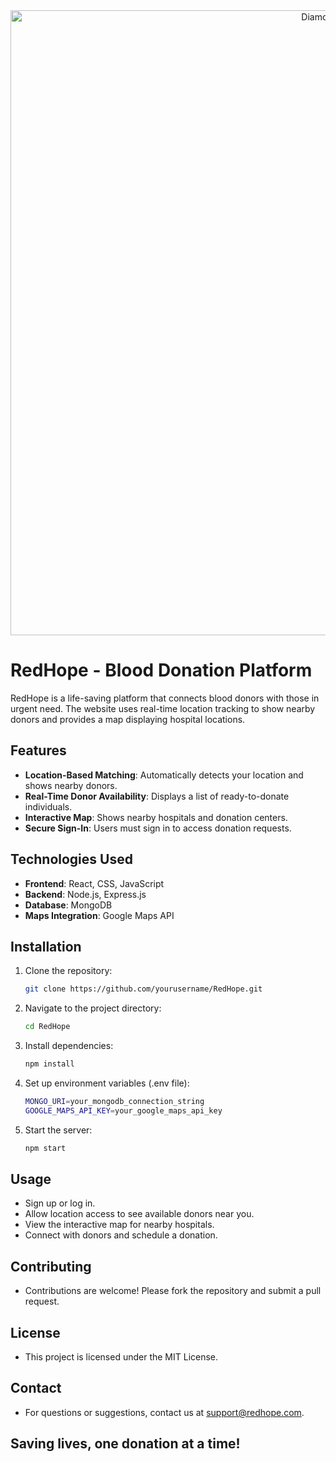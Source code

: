 <div align="center">
  <img src="https://i.imgur.com/enXcioL.gif" alt="Diamond GIF" width="1000px">
</div>

# RedHope - Blood Donation Platform

RedHope is a life-saving platform that connects blood donors with those in urgent need. The website uses real-time location tracking to show nearby donors and provides a map displaying hospital locations.

## Features

- **Location-Based Matching**: Automatically detects your location and shows nearby donors.
- **Real-Time Donor Availability**: Displays a list of ready-to-donate individuals.
- **Interactive Map**: Shows nearby hospitals and donation centers.
- **Secure Sign-In**: Users must sign in to access donation requests.

## Technologies Used

- **Frontend**: React, CSS, JavaScript
- **Backend**: Node.js, Express.js
- **Database**: MongoDB
- **Maps Integration**: Google Maps API

## Installation

1. Clone the repository:
   ```sh
   git clone https://github.com/yourusername/RedHope.git


2. Navigate to the project directory:
   ```sh
   cd RedHope


3. Install dependencies:
   ```sh
   npm install


4. Set up environment variables (.env file):
   ```sh
   MONGO_URI=your_mongodb_connection_string
   GOOGLE_MAPS_API_KEY=your_google_maps_api_key


5. Start the server:
   ```sh
   npm start
   
## Usage

- Sign up or log in.
- Allow location access to see available donors near you.
- View the interactive map for nearby hospitals.
- Connect with donors and schedule a donation.

## Contributing
- Contributions are welcome! Please fork the repository and submit a pull request.

## License
- This project is licensed under the MIT License.

## Contact
- For questions or suggestions, contact us at support@redhope.com.

## Saving lives, one donation at a time!  

